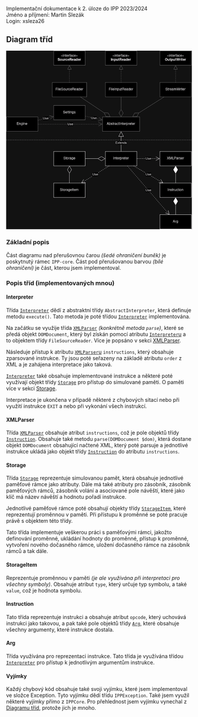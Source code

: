 Implementační dokumentace k 2. úloze do IPP 2023/2024<br/>
Jméno a příjmení: Martin Slezák<br/>
Login: xsleza26

## Diagram tříd

![Class diagram](ipp2.drawio.png)

### Základní popis

Část diagramu nad přerušovnou čarou *(šedé ohraničení buněk)* je poskytnutý
rámec `IPP-core`. Část pod přerušovanou barvou *(bílé ohraničení)* je část,
kterou jsem implementoval.

### Popis tříd (implementovaných mnou)

#### Interpreter

Třída [`Interpreter`](#interpreter) dědí z abstraktní třídy
`AbstractInterpreter`, která definuje metodu `execute()`. Tato metoda je poté
třídou [`Interpreter`](#interpreter) implementována.

Na začátku se využije třída [`XMLParser`](#xmlparser)
*(konkrétně metoda `parse`)*, které se předá objekt
`DOMDocument`, který byl získán pomocí atributu [`Interpreter`u](#interpreter)
a to objektem třídy `FileSourceReader`. Více je popsáno v sekci
[XMLParser](#xmlparser).

Následuje přístup k atributu [`XMLParser`u](#xmlparser) `instructions`, který
obsahuje zparsované instrukce. Ty jsou poté seřazeny na základě atributu
`order` z XML a je zahájena interpretace jako taková.

[`Interpreter`](#interpreter) také obsahuje implementované instrukce a některé
poté využívají objekt třídy [`Storage`](#storage) pro přístup do simulované
paměti. O paměti více v sekci [Storage](#storage).

Interpretace je ukončena v případě některé z chybových sitací nebo při využití
instrukce `EXIT` a nebo při vykonání všech instrukcí.

#### XMLParser

Třída [`XMLParser`](#xmlparser) obsahuje atribut `instructions`, což je pole
objektů třídy [`Instruction`](#instruction). Obsahuje také metodu
`parse(DOMDocument $dom)`, která dostane objekt `DOMDocument` obsahující
načtené XML, který poté parsuje a jednotlivé instrukce ukládá jako objekt třídy
[`Instruction`](#instruction) do atributu `instructions`.

#### Storage

Třída [`Storage`](#storage) reprezentuje simulovanou pamět, která obsahuje
jednotlivé paměťové rámce jako atributy. Dále má také atributy pro zásobník,
zásobník paměťových rámců, zásobník volání a asociované pole návěští, které
jako klíč má název návěští a hodnotu pořadí instrukce.

Jednotlivé paměťové rámce poté obsahují objekty třídy
[`StorageItem`](#storageitem), které reprezentují proměnnou v paměti. Při
přístupu k proměnné se poté pracuje právě s objektem této třídy.

Tato třída implementuje veškerou práci s paměťovými rámci, jakožto definování
proměnné, ukládání hodnoty do proměnné, přístup k proměnné, vytvoření nového
dočasného rámce, uložení dočasného rámce na zásobník rámců a tak dále.

#### StorageItem

Reprezentuje proměnnou v paměti *(je ale využívána při interpretaci pro*
*všechny symboly)*. Obsahuje atribut `type`, který určuje typ symbolu, a také
`value`, což je hodnota symbolu.

#### Instruction

Tato třída reprezentuje instrukci a obsahuje atribut `opcode`, který uchovává
instrukci jako takovou, a pak také pole objektů třídy [`Arg`](#arg), které
obsahuje všechny argumenty, které instrukce dostala.

#### Arg

Třída využívána pro reprezentaci instrukce. Tato třída je využívána třídou
[`Interpreter`](#interpreter) pro přístup k jednotlivým argumentům instrukce.

#### Vyjímky

Každý chybový kód obsahuje také svoji vyjímku, které jsem implementoval ve
složce Exception. Tyto vyjímku dědí třídu `IPPException`. Také jsem využil
některé vyjímky přímo z `IPPCore`. Pro přehlednost jsem vyjímku vynechal z
[Diagramu tříd](#diagram-tříd), protože jich je mnoho.
